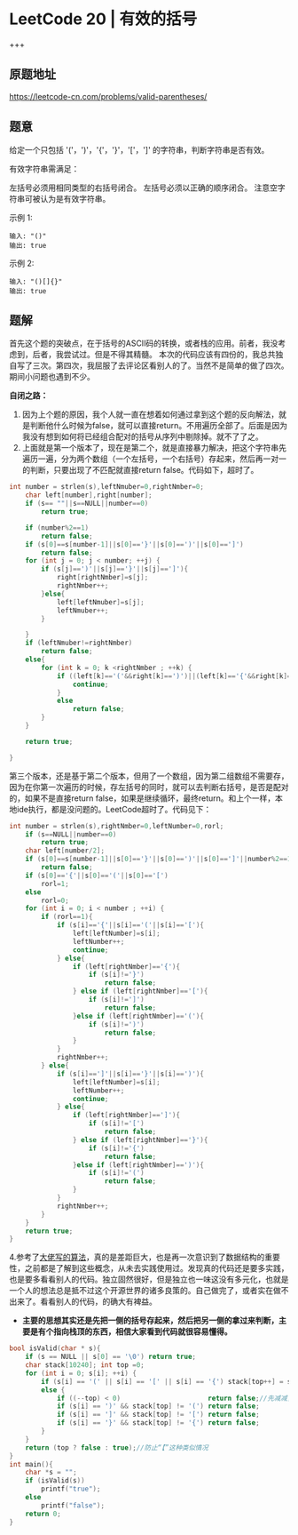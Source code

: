 # LeetCode 20 |  有效的括号

+++

## 原题地址

<https://leetcode-cn.com/problems/valid-parentheses/>



## 题意

给定一个只包括 '('，')'，'{'，'}'，'['，']' 的字符串，判断字符串是否有效。

有效字符串需满足：

左括号必须用相同类型的右括号闭合。
左括号必须以正确的顺序闭合。
注意空字符串可被认为是有效字符串。

示例 1:

~~~
输入: "()"
输出: true
~~~

示例 2:

~~~
输入: "()[]{}"
输出: true
~~~





## 题解

首先这个题的突破点，在于括号的ASCII码的转换，或者栈的应用。前者，我没考虑到，后者，我尝试过。但是不得其精髓。
 本次的代码应该有四份的，我总共独自写了三次。第四次，我屈服了去评论区看别人的了。当然不是简单的做了四次。期间小问题也遇到不少。

**自闭之路：**

1. 因为上个题的原因，我个人就一直在想着如何通过拿到这个题的反向解法，就是判断他什么时候为false，就可以直接return。不用遍历全部了。后面是因为我没有想到如何将已经组合配对的括号从序列中剔除掉。就不了了之。
2. 上面就是第一个版本了，现在是第二个，就是直接暴力解决，把这个字符串先遍历一遍，分为两个数组（一个左括号，一个右括号）存起来，然后再一对一的判断，只要出现了不匹配就直接return false。代码如下，超时了。

~~~c
int number = strlen(s),leftNmuber=0,rightNmber=0;
    char left[number],right[number];
    if (s== ""||s==NULL||number==0)
        return true;

    if (number%2==1)
        return false;
    if (s[0]==s[number-1]||s[0]=='}'||s[0]==')'||s[0]==']')
        return false;
    for (int j = 0; j < number; ++j) {
        if (s[j]==')'||s[j]=='}'||s[j]==']'){
            right[rightNmber]=s[j];
            rightNmber++;
        }else{
            left[leftNmuber]=s[j];
            leftNmuber++;
        }

    }
    if (leftNmuber!=rightNmber)
        return false;
    else{
        for (int k = 0; k <rightNmber ; ++k) {
            if ((left[k]=='('&&right[k]==')')||(left[k]=='{'&&right[k]=='}')||(left[k]=='['&&right[k]==']')){
                continue;
            }
            else
                return false;
        }
    }

    return true;

}
~~~



第三个版本，还是基于第二个版本，但用了一个数组，因为第二组数组不需要存，因为在你第一次遍历的时候，存左括号的同时，就可以去判断右括号，是否是配对的，如果不是直接return false，如果是继续循环，最终return。和上个一样，本地ide执行，都是没问题的。LeetCode超时了。代码见下：

~~~c
int number = strlen(s),rightNmber=0,leftNumber=0,rorl;
    if (s==NULL||number==0)
        return true;
    char left[number/2];
    if (s[0]==s[number-1]||s[0]=='}'||s[0]==')'||s[0]==']'||number%2==1)
        return false;
    if (s[0]=='{'||s[0]=='('||s[0]=='[')
        rorl=1;
    else
        rorl=0;
    for (int i = 0; i < number ; ++i) {
        if (rorl==1){
            if (s[i]=='{'||s[i]=='('||s[i]=='['){
                left[leftNumber]=s[i];
                leftNumber++;
                continue;
            } else{
                if (left[rightNmber]=='{'){
                    if (s[i]!='}')
                        return false;
                } else if (left[rightNmber]=='['){
                    if (s[i]!=']')
                        return false;
                }else if (left[rightNmber]=='('){
                    if (s[i]!=')')
                        return false;
                }
            }
            rightNmber++;
        } else{
            if (s[i]==']'||s[i]=='}'||s[i]==')'){
                left[leftNumber]=s[i];
                leftNumber++;
                continue;
            } else{
                if (left[rightNmber]==']'){
                    if (s[i]!='[')
                        return false;
                } else if (left[rightNmber]=='}'){
                    if (s[i]!='{')
                        return false;
                }else if (left[rightNmber]==')'){
                    if (s[i]!='(')
                        return false;
                }
            }
            rightNmber++;
        }
    }
    return true;
}
~~~



4.参考了[大佬写的算法](https://leetcode-cn.com/problems/valid-parentheses/solution/cyu-yan-jian-jian-dan-dan-de-ji-xing-dai-ma-jie-14/)，真的是差距巨大，也是再一次意识到了数据结构的重要性，之前都是了解到这些概念，从未去实践使用过。发现真的代码还是要多实践，也是要多看看别人的代码。独立固然很好，但是独立也一味这没有多元化，也就是一个人的想法总是抵不过这个开源世界的诸多良策的。自己做完了，或者实在做不出来了。看看别人的代码，的确大有裨益。

- **主要的思想其实还是先把一侧的括号存起来，然后把另一侧的拿过来判断，主要是有个指向栈顶的东西，相信大家看到代码就很容易懂得。**



~~~c
bool isValid(char * s){
    if (s == NULL || s[0] == '\0') return true;
    char stack[10240]; int top =0;
    for (int i = 0; s[i]; ++i) {
        if (s[i] == '(' || s[i] == '[' || s[i] == '{') stack[top++] = s[i];
        else {
            if ((--top) < 0)                      return false;//先减减，让top指向栈顶元素
            if (s[i] == ')' && stack[top] != '(') return false;
            if (s[i] == ']' && stack[top] != '[') return false;
            if (s[i] == '}' && stack[top] != '{') return false;
        }
    }
    return (top ? false : true);//防止“【”这种类似情况
}
int main(){
    char *s = "";
    if (isValid(s))
        printf("true");
    else
        printf("false");
    return 0;
}
~~~

